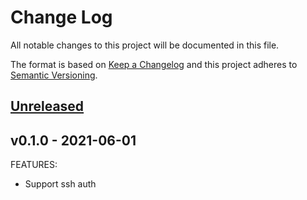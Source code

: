 # Change Log

All notable changes to this project will be documented in this file.

The format is based on [Keep a Changelog](http://keepachangelog.com/) and this
project adheres to [Semantic Versioning](http://semver.org/).

<a name="unreleased"></a>
## [Unreleased]



<a name="v0.1.0"></a>
## v0.1.0 - 2021-06-01
FEATURES:
- Support ssh auth


[Unreleased]: https://github.com/junminahn/action-openssh/compare/v0.1.0...HEAD
